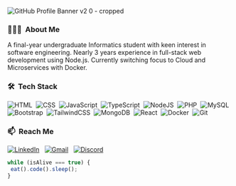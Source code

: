 ![GitHub Profile Banner v2 0 - cropped](https://github.com/Yor-dan/Yor-dan/assets/106906701/5f017603-b0f0-43c4-b72d-202af35a3c12)

### 👨🏻‍💻 &nbsp;About Me
A final-year undergraduate Informatics student with keen interest in software engineering. Nearly 3 years experience in full-stack web development using Node.js. Currently switching focus to Cloud and Microservices with Docker.

### 🛠 &nbsp;Tech Stack
![HTML](https://img.shields.io/badge/-HTML-05122A?style=flat&logo=HTML5)&nbsp;
![CSS](https://img.shields.io/badge/-CSS-05122A?style=flat&logo=CSS3&logoColor=1572B6)&nbsp;
![JavaScript](https://img.shields.io/badge/-JavaScript-05122A?style=flat&logo=javascript)&nbsp;
![TypeScript](https://img.shields.io/badge/-TypeScript-05122A?style=flat&logo=typescript)&nbsp;
![NodeJS](https://img.shields.io/badge/-NodeJS-05122A?style=flat&logo=nodedotjs)&nbsp;
![PHP](https://img.shields.io/badge/-PHP-05122A?style=flat&logo=php)&nbsp;
![MySQL](https://img.shields.io/badge/-MySQL-05122A?style=flat&logo=mysql)&nbsp;
![Bootstrap](https://img.shields.io/badge/-Bootstrap-05122A?style=flat&logo=bootstrap)&nbsp;
![TailwindCSS](https://img.shields.io/badge/-TailwindCSS-05122A?style=flat&logo=tailwindcss)&nbsp;
![MongoDB](https://img.shields.io/badge/-MongoDB-05122A?style=flat&logo=mongodb)&nbsp;
![React](https://img.shields.io/badge/-React-05122A?style=flat&logo=react)&nbsp;
![Docker](https://img.shields.io/badge/-Docker-05122A?style=flat&logo=docker)&nbsp;
![Git](https://img.shields.io/badge/-Git-05122A?style=flat&logo=git)&nbsp;

### 📫 &nbsp;Reach Me

<a href="https://www.linkedin.com/in/yordan-bian/"><img alt="LinkedIn" src="https://img.shields.io/badge/yordan--bian-0A66C2?style=flat&logo=linkedin&logoColor=white"/></a> &nbsp;
<a href="mailto:yordanbian@gmail.com"><img alt="Gmail" src="https://img.shields.io/badge/yordanbian@gmail.com-D14836?style=flat&logo=gmail&logoColor=white" /></a> &nbsp;
<a href="https://discordapp.com/users/595867735951671327"><img alt="Discord" src="https://img.shields.io/badge/yor.dan-5865F2?style=flat&logo=discord&logoColor=white" /></a> &nbsp;

```JavaScript
while (isAlive === true) {
 eat().code().sleep();
}
```
